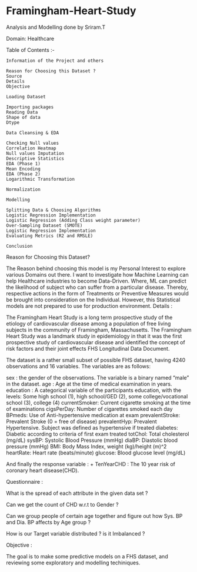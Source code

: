 # Framingham-Heart-Study

Analysis and Modelling done by Sriram.T

Domain: Healthcare

Table of Contents :-

    Information of the Project and others

    Reason for Choosing this Dataset ?
    Source
    Details
    Objective

    Loading Dataset

    Importing packages
    Reading Data
    Shape of data
    Dtype

    Data Cleansing & EDA

    Checking Null values
    Correlation Heatmap
    Null values Imputation
    Descriptive Statistics
    EDA (Phase 1)
    Mean Encoding
    EDA (Phase 2)
    Logarithmic Transformation

    Normalization

    Modelling

    Splitting Data & Choosing Algorithms
    Logistic Regression Implementation
    Logistic Regression (Adding Class weight parameter)
    Over-Sampling Dataset (SMOTE)
    Logistic Regression Implementation
    Evaluating Metrics (R2 and RMSLE)

    Conclusion

Reason for Choosing this Dataset?

The Reason behind choosing this model is my Personal Interest to explore various Domains out there. I want to investigate how Machine Learning can help Healthcare industries to become Data-Driven. Where, ML can predict the likelihood of subject who can suffer from a particular disease. Thereby, respective actions in the form of Treatments or Preventive Measures would be brought into consideration on the Individual. However, this Statistical models are not prepared to use for production environment.
Details :

The Framingham Heart Study is a long term prospective study of the etiology of cardiovascular disease among a population of free living subjects in the community of Framingham, Massachusetts. The Framingham Heart Study was a landmark study in epidemiology in that it was the first prospective study of cardiovascular disease and identified the concept of risk factors and their joint effects FHS Longitudinal Data Document.

The dataset is a rather small subset of possible FHS dataset, having 4240 observations and 16 variables. The variables are as follows:

sex : the gender of the observations. The variable is a binary named “male” in the dataset.
age : Age at the time of medical examination in years.
education : A categorical variable of the participants education, with the levels: Some high school (1), high school/GED (2), some college/vocational school (3), college (4)
currentSmoker: Current cigarette smoking at the time of examinations
cigsPerDay: Number of cigarettes smoked each day
BPmeds: Use of Anti-hypertensive medication at exam
prevalentStroke: Prevalent Stroke (0 = free of disease)
prevalentHyp: Prevalent Hypertensive. Subject was defined as hypertensive if treated
diabetes: Diabetic according to criteria of first exam treated
totChol: Total cholesterol (mg/dL)
sysBP: Systolic Blood Pressure (mmHg)
diaBP: Diastolic blood pressure (mmHg)
BMI: Body Mass Index, weight (kg)/height (m)^2
heartRate: Heart rate (beats/minute)
glucose: Blood glucose level (mg/dL)

And finally the response variable : + TenYearCHD : The 10 year risk of coronary heart disease(CHD).

Questionnaire :

What is the spread of each attribute in the given data set ?

Can we get the count of CHD w.r.t to Gender ?

Can we group people of certain age together and figure out how Sys. BP and Dia. BP affects by Age group ?

How is our Target variable distributed ? is it Imbalanced ?

Objective :

The goal is to make some predictive models on a FHS dataset, and reviewing some exploratory and modelling techiniques.
